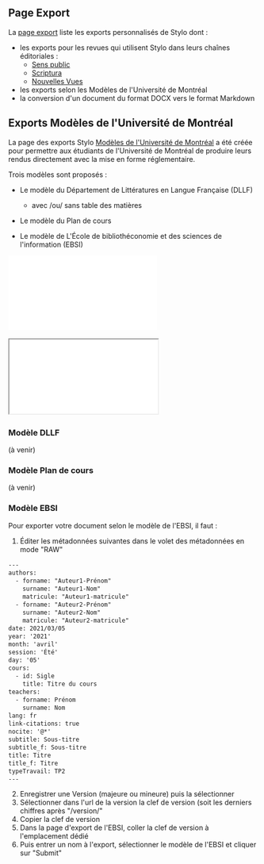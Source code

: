 ## Page Export 

La [page export](https://stylo-export.ecrituresnumeriques.ca/) liste les exports personnalisés de Stylo dont : 

- les exports pour les revues qui utilisent Stylo dans leurs chaînes éditoriales : 
     - [Sens public](http://sens-public.org/)
     - [Scriptura](https://www.facebook.com/RevueScriptura/)
     - [Nouvelles Vues](https://nouvellesvues.org/presentation-de-la-revue/)
- les exports selon les Modèles de l'Université de Montréal
- la conversion d'un document du format DOCX vers le format Markdown

## Exports Modèles de l'Université de Montréal 

La page des exports Stylo [Modèles de l'Université de Montréal](https://stylo-export.ecrituresnumeriques.ca/exportudem.html) a été créée pour permettre aux étudiants de l'Université de Montréal de produire leurs rendus directement avec la mise en forme réglementaire. 

Trois modèles sont proposés : 

- Le modèle du Département de Littératures en Langue Française (DLLF)
  -  avec /ou/ sans table des matières 

- Le modèle du Plan de cours 

- Le modèle de L'École de bibliothéconomie et des sciences de l'information (EBSI)

![EBSI](uploads/pdf/test.pdf)
<iframe src="uploads/pdf/test.pdf" title="testEBSI"></iframe> 


### Modèle DLLF
(à venir)

### Modèle Plan de cours
(à venir)

### Modèle EBSI 

Pour exporter votre document selon le modèle de l'EBSI, il faut : 

1. Éditer les métadonnées suivantes dans le volet des métadonnées en mode "RAW"

```
---
authors:
  - forname: "Auteur1-Prénom"
    surname: "Auteur1-Nom"
    matricule: "Auteur1-matricule"
  - forname: "Auteur2-Prénom"
    surname: "Auteur2-Nom"
    matricule: "Auteur2-matricule"
date: 2021/03/05
year: '2021'
month: 'avril'
session: 'Été'
day: '05'
cours:
  - id: Sigle
    title: Titre du cours
teachers: 
  - forname: Prénom
    surname: Nom
lang: fr
link-citations: true
nocite: '@*'
subtitle: Sous-titre
subtitle_f: Sous-titre
title: Titre
title_f: Titre
typeTravail: TP2
---
```

2. Enregistrer une Version (majeure ou mineure) puis la sélectionner
3. Sélectionner dans l'url de la version la clef de version (soit les derniers chiffres après "/version/"
4. Copier la clef de version 
5. Dans la page d'export de l'EBSI, coller la clef de version à l'emplacement dédié
6. Puis entrer un nom à l'export, sélectionner le modèle de l'EBSI et cliquer sur "Submit"

